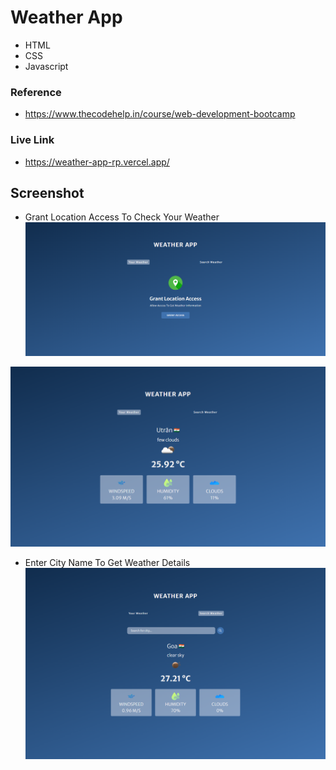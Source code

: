 # Weather App

- HTML
- CSS
- Javascript


### Reference
- https://www.thecodehelp.in/course/web-development-bootcamp

### Live Link

- https://weather-app-rp.vercel.app/





## Screenshot

- Grant Location Access To Check Your Weather
![App Screenshot](https://github.com/Rahul-Bhutaiya/Weather-App/blob/main/project-screenshot/weather%20app%2001.png?raw=true)


![App Screenshot](https://github.com/Rahul-Bhutaiya/Weather-App/blob/main/project-screenshot/weather%20app%2002.png?raw=true)

- Enter City Name To Get Weather Details
![App Screenshot](https://github.com/Rahul-Bhutaiya/Weather-App/blob/main/project-screenshot/weather%20app%2003.png?raw=true)









